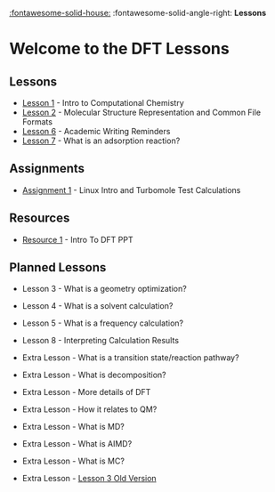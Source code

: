 [:fontawesome-solid-house:](../index.md) :fontawesome-solid-angle-right: **Lessons**
# Welcome to the DFT Lessons

## Lessons

* [Lesson 1](lesson_1.md) - Intro to Computational Chemistry
* [Lesson 2](lesson_2.md) - Molecular Structure Representation and Common File Formats
* [Lesson 6](lesson_6.md) - Academic Writing Reminders
* [Lesson 7](lesson_7.md) - What is an adsorption reaction?

## Assignments

* [Assignment 1](assignment_1.md) - Linux Intro and Turbomole Test Calculations

## Resources

* [Resource 1](resource_intro_to_dft.md) - Intro To DFT PPT

## Planned Lessons

* Lesson 3 - What is a geometry optimization?
* Lesson 4 - What is a solvent calculation?
* Lesson 5 - What is a frequency calculation?
* Lesson 8 - Interpreting Calculation Results

* Extra Lesson - What is a transition state/reaction pathway?
* Extra Lesson - What is decomposition?
* Extra Lesson - More details of DFT
* Extra Lesson - How it relates to QM?
* Extra Lesson - What is MD?
* Extra Lesson - What is AIMD?
* Extra Lesson - What is MC?
* Extra Lesson - [Lesson 3 Old Version](old_lesson_3.md)
